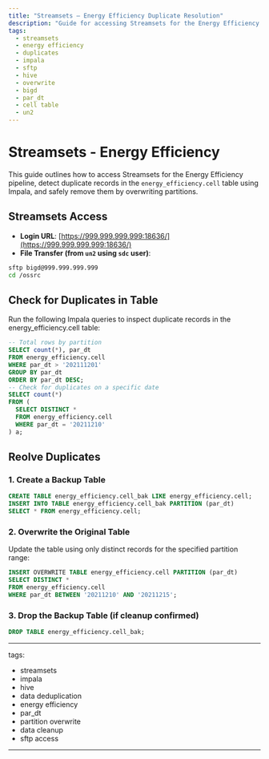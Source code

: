```yaml
---
title: "Streamsets – Energy Efficiency Duplicate Resolution"
description: "Guide for accessing Streamsets for the Energy Efficiency pipeline and resolving duplicates in the 'energy_efficiency.cell' table using Impala."
tags:
  - streamsets
  - energy efficiency
  - duplicates
  - impala
  - sftp
  - hive
  - overwrite
  - bigd
  - par_dt
  - cell table
  - un2
---
```

# Streamsets - Energy Efficiency
This guide outlines how to access Streamsets for the Energy Efficiency pipeline, detect duplicate records in the `energy_efficiency.cell` table using Impala, and safely remove them by overwriting partitions.
## Streamsets Access
- **Login URL**: [https://999.999.999.999:18636/](https://999.999.999.999:18636/)
- **File Transfer (from `un2` using `sdc` user)**:
```bash
sftp bigd@999.999.999.999
cd /ossrc
```
## Check for Duplicates in Table
Run the following Impala queries to inspect duplicate records in the energy_efficiency.cell table:
```sql
-- Total rows by partition
SELECT count(*), par_dt 
FROM energy_efficiency.cell 
WHERE par_dt > '202111201' 
GROUP BY par_dt 
ORDER BY par_dt DESC;
-- Check for duplicates on a specific date
SELECT count(*) 
FROM (
  SELECT DISTINCT * 
  FROM energy_efficiency.cell 
  WHERE par_dt = '20211210'
) a;
```
## Reolve Duplicates
### 1. Create a Backup Table
```sql
CREATE TABLE energy_efficiency.cell_bak LIKE energy_efficiency.cell;
INSERT INTO TABLE energy_efficiency.cell_bak PARTITION (par_dt)
SELECT * FROM energy_efficiency.cell;
```
### 2. Overwrite the Original Table
Update the table using only distinct records for the specified partition range:
```sql
INSERT OVERWRITE TABLE energy_efficiency.cell PARTITION (par_dt)
SELECT DISTINCT * 
FROM energy_efficiency.cell 
WHERE par_dt BETWEEN '20211210' AND '20211215';
```
### 3. Drop the Backup Table (if cleanup confirmed)
```sql
DROP TABLE energy_efficiency.cell_bak;
```
---
tags:
  - streamsets
  - impala
  - hive
  - data deduplication
  - energy efficiency
  - par_dt
  - partition overwrite
  - data cleanup
  - sftp access
---